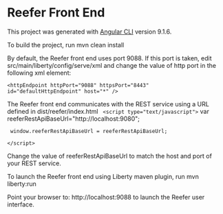 # Reefer Front End

This project was generated with [Angular CLI](https://github.com/angular/angular-cli) version 9.1.6.

To build the project, run mvn clean install

By default, the Reefer front end uses port 9088. If this port is taken, edit src/main/liberty/config/serve/xml
and change the value of http port in the following xml element:

`<httpEndpoint httpPort="9088" httpsPort="8443" id="defaultHttpEndpoint" host="*" />`

The Reefer front end communicates with the REST service using a URL defined in dist/reefer/index.html
 ` <script type="text/javascript">`
     var reeferRestApiBaseUrl="http://localhost:9080";

     window.reeferRestApiBaseUrl = reeferRestApiBaseUrl;
  `</script>`

Change the value of reeferRestApiBaseUrl to match the host and port of your REST service.

To launch the Reefer front end using Liberty maven plugin, run
  mvn liberty:run

Point your browser to: http://localhost:9088 to launch the Reefer user interface.

